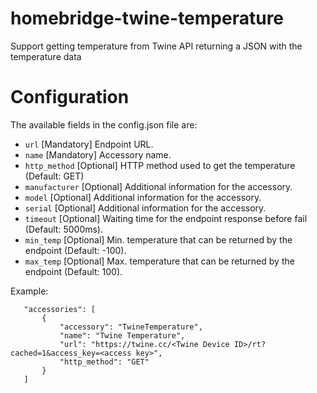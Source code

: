 # homebridge-twine-temperature

Support getting temperature from Twine API returning a JSON with the temperature data

# Configuration

The available fields in the config.json file are:
 - `url` [Mandatory] Endpoint URL.
 - `name` [Mandatory] Accessory name.
 - `http_method` [Optional] HTTP method used to get the temperature (Default: GET)
 - `manufacturer` [Optional] Additional information for the accessory.
 - `model` [Optional] Additional information for the accessory.
 - `serial` [Optional] Additional information for the accessory.
 - `timeout` [Optional] Waiting time for the endpoint response before fail (Default: 5000ms).
 - `min_temp` [Optional] Min. temperature that can be returned by the endpoint (Default: -100).
 - `max_temp` [Optional] Max. temperature that can be returned by the endpoint (Default: 100).

Example:

 ```
    "accessories": [
        {
            "accessory": "TwineTemperature",
            "name": "Twine Temperature",
            "url": "https://twine.cc/<Twine Device ID>/rt?cached=1&access_key=<access key>",
            "http_method": "GET"
        }
    ]

```
